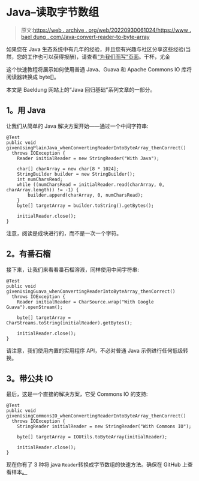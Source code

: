 # Java–读取字节数组

> 原文:[https://web . archive . org/web/20220930061024/https://www . bael dung . com/Java-convert-reader-to-byte-array](https://web.archive.org/web/20220930061024/https://www.baeldung.com/java-convert-reader-to-byte-array)

如果您在 Java 生态系统中有几年的经验，并且您有兴趣与社区分享这些经验(当然，您的工作也可以获得报酬)，请查看[“为我们而写”页面](/web/20210613230852/https://www.baeldung.com/contribution-guidelines)。干杯，尤金

这个快速教程将展示如何使用普通 Java、Guava 和 Apache Commons IO 库将阅读器转换成 byte[]。

本文是 Baeldung 网站上的“Java 回归基础”系列文章的一部分。

## **1。用 Java**

让我们从简单的 Java 解决方案开始——通过一个中间字符串:

```
@Test
public void givenUsingPlainJava_whenConvertingReaderIntoByteArray_thenCorrect() 
  throws IOException {
    Reader initialReader = new StringReader("With Java");

    char[] charArray = new char[8 * 1024];
    StringBuilder builder = new StringBuilder();
    int numCharsRead;
    while ((numCharsRead = initialReader.read(charArray, 0, charArray.length)) != -1) {
        builder.append(charArray, 0, numCharsRead);
    }
    byte[] targetArray = builder.toString().getBytes();

    initialReader.close();
}
```

注意，阅读是成块进行的，而不是一次一个字符。

## **2。有番石榴**

接下来，让我们来看看番石榴溶液，同样使用中间字符串:

```
@Test
public void givenUsingGuava_whenConvertingReaderIntoByteArray_thenCorrect() 
  throws IOException {
    Reader initialReader = CharSource.wrap("With Google Guava").openStream();

    byte[] targetArray = CharStreams.toString(initialReader).getBytes();

    initialReader.close();
}
```

请注意，我们使用内置的实用程序 API，不必对普通 Java 示例进行任何低级转换。

## **3。带公共 IO**

最后，这是一个直接的解决方案，它受 Commons IO 的支持:

```
@Test
public void givenUsingCommonsIO_whenConvertingReaderIntoByteArray_thenCorrect() 
  throws IOException {
    StringReader initialReader = new StringReader("With Commons IO");

    byte[] targetArray = IOUtils.toByteArray(initialReader);

    initialReader.close();
}
```

现在你有了 3 种将 java `Reader`转换成字节数组的快速方法。确保在 GitHub 上查看样本[。](https://web.archive.org/web/20210613230852/https://github.com/eugenp/tutorials/tree/master/core-java-modules/core-java-io-conversions)